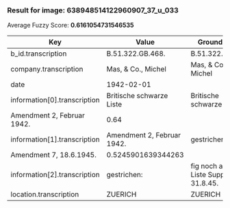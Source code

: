 ### Result for image: 638948514122960907_37_u_033
Average Fuzzy Score: **0.6161054731546535**
<small>

| Key | Value | Ground Truth | Score |
| --- | --- | --- | --- |
| b_id.transcription | B.51.322.GB.468. | B.51.322.GB.468. | 1.0 |
| company.transcription | Mas, & Co., Michel | Mas, & Co., Michel | 1.0 |
| date | 1942-02-01 |  | 0.0 |
| information[0].transcription | Britische schwarze Liste | Britische schwarze Liste
Amendment 2, Februar 1942. | 0.64 |
| information[1].transcription | Amendment 2, Februar 1942. | gestrichen:
Amendment 7, 18.6.1945. | 0.5245901639344263 |
| information[2].transcription | gestrichen: | fig noch auf franz Liste Suppl. 6, 31.8.45. | 0.14814814814814814 |
| location.transcription | ZUERICH | ZUERICH | 1.0 |

</small>
